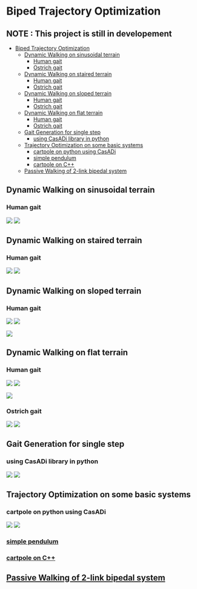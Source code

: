 # Biped Trajectory Optimization
## NOTE : This project is still in developement
- [Biped Trajectory Optimization](#biped-trajectory-optimization)
  * [Dynamic Walking on sinusoidal terrain](#dynamic-walk-on-sinusoidal-terrain)
    + [Human gait](#human-gait)
    + [Ostrich gait](#ostrich-gait)
  * [Dynamic Walking on staired terrain](#dynamic-walk-on-staired-terrain)
    + [Human gait](#human-gait)
    + [Ostrich gait](#ostrich-gait)  
  * [Dynamic Walking on sloped terrain](#dynamic-walk-on-sloped-terrain)
    + [Human gait](#human-gait)    
    + [Ostrich gait](#ostrich-gait)
  * [Dynamic Walking on flat terrain](#dynamic-walk-on-flat-terrain)
    + [Human gait](#human-gait)
    + [Ostrich gait](#ostrich-gait)
  * [Gait Generation for single step](#gait-generation-for-single-step)
    + [using CasADi library in python](#using-casadi-library-in-python)
  * [Trajectory Optimization on some basic systems](#trajectory-optimization-on-some-basic-systems)
    + [cartpole on python using CasADi](#cartpole-on-python-using-casadi)
    + [simple pendulum](#simple-pendulum)
    + [cartpole on C++](#cartpole-on-c)
  * [Passive Walking of 2-link bipedal system](#passive-walking-of-2-link-bipedal-system)

## Dynamic Walking on sinusoidal terrain

### Human gait

![](https://github.com/IvLabs/biped_trajectory_optimization/blob/aditya-shirwatkar/five-link-path-generation/uneven-terrain/sin_walk_10.gif)
![](https://github.com/IvLabs/biped_trajectory_optimization/blob/master/five-link-path-generation/uneven-terrain/sin_walk_10.png) 

## Dynamic Walking on staired terrain

### Human gait

![](https://github.com/IvLabs/biped_trajectory_optimization/blob/aditya-shirwatkar/five-link-path-generation/uneven-terrain/sin_walk_10.gif)
![](https://github.com/IvLabs/biped_trajectory_optimization/blob/master/five-link-path-generation/uneven-terrain/sin_walk_10.png) 


## Dynamic Walking on sloped terrain

### Human gait

![](https://github.com/IvLabs/biped_trajectory_optimization/blob/master/five-link-path-generation/uneven-terrain/path_slope_1by2_N_40_human.gif)
![](https://github.com/IvLabs/biped_trajectory_optimization/blob/master/five-link-path-generation/uneven-terrain/path_slope_1by2_N_40_human_terminal.gif)

![](https://github.com/IvLabs/biped_trajectory_optimization/blob/master/five-link-path-generation/uneven-terrain/path_slope_1by2_N_40_human.png) 

## Dynamic Walking on flat terrain

### Human gait

![](https://github.com/IvLabs/biped_trajectory_optimization/blob/master/five-link-path-generation/human/path_human.gif)
![](https://github.com/IvLabs/biped_trajectory_optimization/blob/master/five-link-path-generation/human/path_human_terminal.gif)

![](https://github.com/IvLabs/biped_trajectory_optimization/blob/master/five-link-path-generation/human/graph.png) 

### Ostrich gait

![](https://github.com/IvLabs/biped_trajectory_optimization/blob/master/five-link-path-generation/ostrich/ostrich.gif)
![](https://github.com/IvLabs/biped_trajectory_optimization/blob/master/five-link-path-generation/ostrich/ostrich.png)


## Gait Generation for single step
### using CasADi library in python

![](https://github.com/IvLabs/biped_trajectory_optimization/blob/master/five-link-gait-generation/animation2.gif) ![](https://github.com/IvLabs/biped_trajectory_optimization/blob/master/five-link-gait-generation/graph.png)

## Trajectory Optimization on some basic systems
### cartpole on python using CasADi
![](https://github.com/IvLabs/biped_trajectory_optimization/blob/master/basic_tasks/catpole-python/cartpole.gif) ![](https://github.com/IvLabs/biped_trajectory_optimization/blob/master/basic_tasks/catpole-python/Graph.png)

### [simple pendulum](https://github.com/IvLabs/biped_trajectory_optimization/blob/master/basic-tasks/simple_pendulum.m)

### [cartpole on C++](https://github.com/IvLabs/biped_trajectory_optimization/tree/master/basic-tasks/cartpole-cpp)

## [Passive Walking of 2-link bipedal system](https://github.com/IvLabs/biped_trajectory_optimization/tree/master/passive-walker)


